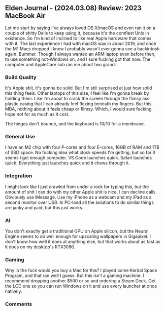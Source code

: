 ## Elden Journal - (2024.03.08) Review: 2023 MacBook Air

Let me start by saying I've always loved OS X/macOS and even ran it on a
couple of shitty Dells to keep using it, because it's the comfiest Unix in
existence. So I'm kind of inclined to like real Apple hardware that comes with
it. The last experience I had with macOS was in about 2019, and once the M1
Macs dropped I knew I probably wasn't ever gonna see a hackintosh again.
Bummer. Though I always wanted an ARM laptop even before then, to use something
not-Windows on, and I sure fucking got that now. The computer and AppleCare sub
ran me about two grand.

### Build Quality
It's Apple shit. It's gonna be solid. But I'm still surprised at just how solid
this thing feels. Other laptops of this size, I feel like I'm gonna break by
holding them. Like I'm about to crack the screen through the flimsy ass plastic
casing that I can already feel flexing beneath my fingers. But this MBA,
nothing about it feels cheap or flimsy. Which, I would sure fucking hope not
for as much as it cost.

The hinges don't bounce, and the keyboard is 10/10 for a membrane.

### General Use
I have an M2 chip with four P-cores and four E-cores, 16GB of RAM and 1TB of
SSD space. No fucking idea what clock speeds I'm getting, but so far it seems I
got enough computer. VS Code launches quick. Safari launches quick. Everything
just launches quick and it chews through it.

### Integration
I might look like I just crawled from under a rock for typing this, but the
amount of shit I can do with my other Apple shit is nice. I can decline calls.
Obviously use iMessage. Use my iPhone as a webcam and my iPad as a second
monitor over USB. In PC-land all the solutions to do similar things are janky
and paid, but this just works.

### AI
You don't exactly get a traditional GPU on Apple silicon, but the Neural Engine
seems to do well enough for upscaling wallpapers in Gigapixel. I don't know how
well it does at anything else, but that works about as fast as it does on my
desktop's RTX3060.

### Gaming
Why in the fuck would you buy a Mac for this? I played some Kerbal Space
Program, and that ran well I guess. But this isn't a gaming machine. I
recommend dropping another $500 or so and ordering a Steam Deck. Get the LCD
one so you can run Windows on it and use every launcher at once natively.

### Comments
